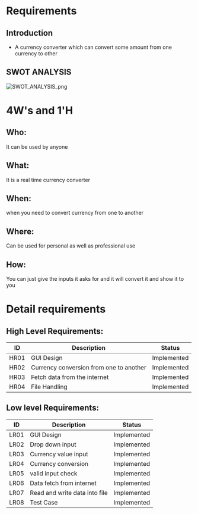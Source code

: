 # Requirements

## Introduction

* A currency converter which can convert some amount from one currency to other


## SWOT ANALYSIS
![SWOT_ANALYSIS_png](https://github.com/tanmaya191/Mini-project-302314/blob/main/1_Requirements/SWOT_Analysis.png?raw=true)
# 4W&#39;s and 1&#39;H

## Who:

It can be used by anyone 

## What:

It is a real time currency converter

## When:

when you need to convert currency from one to another 

## Where:

Can be used for personal as well as professional use

## How:

You can just give the inputs it asks for and it will convert it and show it to you

# Detail requirements
## High Level Requirements:

| ID | Description | Status |
| --- | --- | --- |
| HR01 | GUI Design | Implemented |
| HR02 | Currency conversion from one to another | Implemented |
| HR03 | Fetch data from the internet | Implemented |
| HR04 | File Handling | Implemented |


##  Low level Requirements:

| ID | Description | Status |
| --- | --- | --- |
| LR01 | GUI Design |Implemented |
| LR02 | Drop down input | Implemented |
| LR03 | Currency value input | Implemented |
| LR04 | Currency conversion | Implemented |
| LR05 | valid input check | Implemented |
| LR06 | Data fetch from internet | Implemented |
| LR07 | Read and write data into file | Implemented |
| LR08 | Test Case | Implemented |







